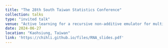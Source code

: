 ```yaml
---
title: "The 28th South Taiwan Statistics Conference"
collection: talks
type: "invited talk"
venue: "Active learning for a recursive non-additive emulator for multi-fidelity computer experiments"
date: 2024-06-27
location: "Kaohsiung, Taiwan"
link: 'https://chihli.github.io/files/RNA_slides.pdf'
---
```

